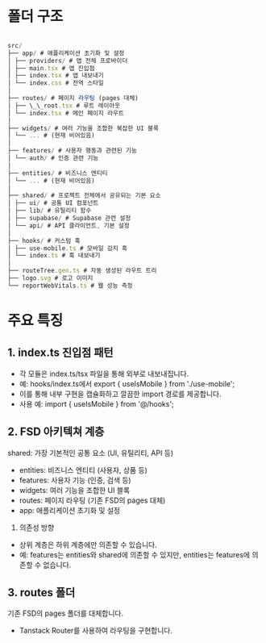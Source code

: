 # 폴더 구조

```javascript

src/
├── app/ # 애플리케이션 초기화 및 설정
│ ├── providers/ # 앱 전체 프로바이더
│ ├── main.tsx # 앱 진입점
│ ├── index.tsx # 앱 내보내기
│ └── index.css # 전역 스타일
│
├── routes/ # 페이지 라우팅 (pages 대체)
│ ├── \_\_root.tsx # 루트 레이아웃
│ └── index.tsx # 메인 페이지 라우트
│
├── widgets/ # 여러 기능을 조합한 복잡한 UI 블록
│ └── ... # (현재 비어있음)
│
├── features/ # 사용자 행동과 관련된 기능
│ └── auth/ # 인증 관련 기능
│
├── entities/ # 비즈니스 엔티티
│ └── ... # (현재 비어있음)
│
├── shared/ # 프로젝트 전체에서 공유되는 기본 요소
│ ├── ui/ # 공통 UI 컴포넌트
│ ├── lib/ # 유틸리티 함수
│ ├── supabase/ # Supabase 관련 설정
│ └── api/ # API 클라이언트, 기본 설정
│
├── hooks/ # 커스텀 훅
│ ├── use-mobile.ts # 모바일 감지 훅
│ └── index.ts # 훅 내보내기
│
├── routeTree.gen.ts # 자동 생성된 라우트 트리
├── logo.svg # 로고 이미지
└── reportWebVitals.ts # 웹 성능 측정

```

# 주요 특징

## 1. index.ts 진입점 패턴

- 각 모듈은 index.ts/tsx 파일을 통해 외부로 내보내집니다.
- 예: hooks/index.ts에서 export { useIsMobile } from './use-mobile';
- 이를 통해 내부 구현을 캡슐화하고 깔끔한 import 경로를 제공합니다.
- 사용 예: import { useIsMobile } from '@/hooks';

## 2. FSD 아키텍쳐 계층

shared: 가장 기본적인 공통 요소 (UI, 유틸리티, API 등)

- entities: 비즈니스 엔티티 (사용자, 상품 등)
- features: 사용자 기능 (인증, 검색 등)
- widgets: 여러 기능을 조합한 UI 블록
- routes: 페이지 라우팅 (기존 FSD의 pages 대체)
- app: 애플리케이션 초기화 및 설정

1. 의존성 방향

- 상위 계층은 하위 계층에만 의존할 수 있습니다.
- 예: features는 entities와 shared에 의존할 수 있지만, entities는 features에 의존할 수 없습니다.

## 3. routes 폴더

기존 FSD의 pages 폴더를 대체합니다.

- Tanstack Router를 사용하여 라우팅을 구현합니다.
